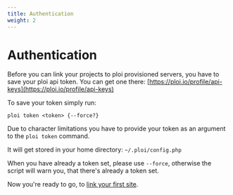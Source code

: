 ```yaml
---
title: Authentication
weight: 2
---
```


# Authentication

Before you can link your projects to ploi provisioned servers, you have to save your ploi api token. You can
get one there: [https://ploi.io/profile/api-keys](https://ploi.io/profile/api-keys)

To save your token simply run:

```shell script
ploi token <token> {--force?}
```

Due to character limitations you have to provide your token as an argument to the `ploi token` command.

It will get stored in your home directory: `~/.ploi/config.php`

When you have already a token set, please use `--force`, otherwise the script will warn you, that there's already a token set.

Now you're ready to go, to [link your first site](/docs/ploi-cli/v1/basic-commands/init).
